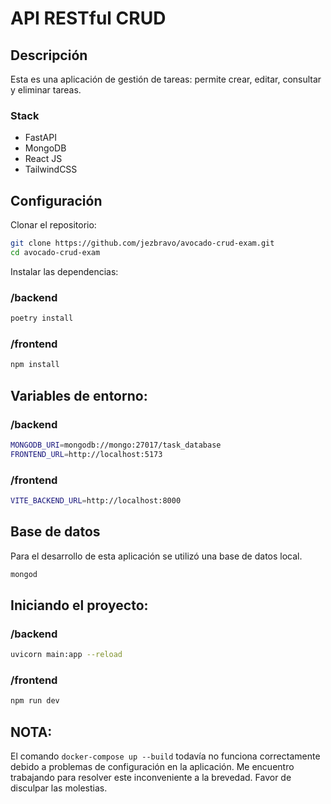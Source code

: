 # API RESTful CRUD

## Descripción

Esta es una aplicación de gestión de tareas: permite crear, editar, consultar y eliminar tareas.

### Stack

- FastAPI
- MongoDB
- React JS
- TailwindCSS

## Configuración

Clonar el repositorio:

```sh
git clone https://github.com/jezbravo/avocado-crud-exam.git
cd avocado-crud-exam
```

Instalar las dependencias:

### /backend

```sh
poetry install
```

### /frontend

```sh
npm install
```

## Variables de entorno:

### /backend

```sh
MONGODB_URI=mongodb://mongo:27017/task_database
FRONTEND_URL=http://localhost:5173
```

### /frontend

```sh
VITE_BACKEND_URL=http://localhost:8000
```

## Base de datos

Para el desarrollo de esta aplicación se utilizó una base de datos local.

```sh
mongod
```

## Iniciando el proyecto:

### /backend

```sh
uvicorn main:app --reload
```

### /frontend

```sh
npm run dev
```

## NOTA:

El comando `docker-compose up --build` todavía no funciona correctamente debido a problemas de configuración en la aplicación. Me encuentro trabajando para resolver este inconveniente a la brevedad. Favor de disculpar las molestias.
